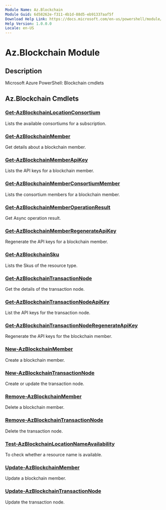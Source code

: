 ```yaml
---
Module Name: Az.Blockchain
Module Guid: 6d58262e-f311-4b1d-88d5-eb91337aaf5f
Download Help Link: https://docs.microsoft.com/en-us/powershell/module/az.blockchain
Help Version: 1.0.0.0
Locale: en-US
---
```


# Az.Blockchain Module
## Description
Microsoft Azure PowerShell: Blockchain cmdlets

## Az.Blockchain Cmdlets
### [Get-AzBlockchainLocationConsortium](Get-AzBlockchainLocationConsortium.md)
Lists the available consortiums for a subscription.

### [Get-AzBlockchainMember](Get-AzBlockchainMember.md)
Get details about a blockchain member.

### [Get-AzBlockchainMemberApiKey](Get-AzBlockchainMemberApiKey.md)
Lists the API keys for a blockchain member.

### [Get-AzBlockchainMemberConsortiumMember](Get-AzBlockchainMemberConsortiumMember.md)
Lists the consortium members for a blockchain member.

### [Get-AzBlockchainMemberOperationResult](Get-AzBlockchainMemberOperationResult.md)
Get Async operation result.

### [Get-AzBlockchainMemberRegenerateApiKey](Get-AzBlockchainMemberRegenerateApiKey.md)
Regenerate the API keys for a blockchain member.

### [Get-AzBlockchainSku](Get-AzBlockchainSku.md)
Lists the Skus of the resource type.

### [Get-AzBlockchainTransactionNode](Get-AzBlockchainTransactionNode.md)
Get the details of the transaction node.

### [Get-AzBlockchainTransactionNodeApiKey](Get-AzBlockchainTransactionNodeApiKey.md)
List the API keys for the transaction node.

### [Get-AzBlockchainTransactionNodeRegenerateApiKey](Get-AzBlockchainTransactionNodeRegenerateApiKey.md)
Regenerate the API keys for the blockchain member.

### [New-AzBlockchainMember](New-AzBlockchainMember.md)
Create a blockchain member.

### [New-AzBlockchainTransactionNode](New-AzBlockchainTransactionNode.md)
Create or update the transaction node.

### [Remove-AzBlockchainMember](Remove-AzBlockchainMember.md)
Delete a blockchain member.

### [Remove-AzBlockchainTransactionNode](Remove-AzBlockchainTransactionNode.md)
Delete the transaction node.

### [Test-AzBlockchainLocationNameAvailability](Test-AzBlockchainLocationNameAvailability.md)
To check whether a resource name is available.

### [Update-AzBlockchainMember](Update-AzBlockchainMember.md)
Update a blockchain member.

### [Update-AzBlockchainTransactionNode](Update-AzBlockchainTransactionNode.md)
Update the transaction node.

